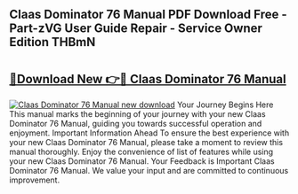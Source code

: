 ## Claas Dominator 76 Manual PDF Download Free - Part-zVG User Guide Repair - Service Owner Edition THBmN

# <h2><a href="http://bc51490.oget.top/?id=Claas+Dominator+76+Manual">🔗Download New 👉🔴 Claas Dominator 76 Manual</a></h2>

[![Claas Dominator 76 Manual new download](https://i.imgur.com/5g1atiW.png)](http://bc51490.oget.top/?id=Claas+Dominator+76+Manual)
Your Journey Begins Here This manual marks the beginning of your journey with your new Claas Dominator 76 Manual, guiding you towards successful operation and enjoyment. Important Information Ahead To ensure the best experience with your new Claas Dominator 76 Manual, please take a moment to review this manual thoroughly. Enjoy the convenience of list of features while using your new Claas Dominator 76 Manual. Your Feedback is Important Claas Dominator 76 Manual. We value your input and are committed to continuous improvement.
